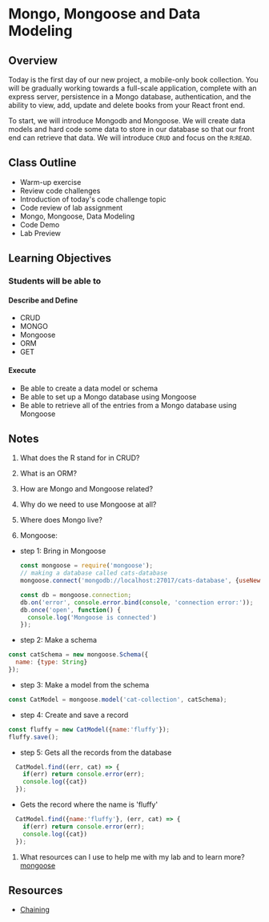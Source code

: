 # Mongo, Mongoose and Data Modeling

## Overview

Today is the first day of our new project, a mobile-only book collection. You will be gradually working towards a full-scale application, complete with an express server, persistence in a Mongo database, authentication, and the ability to view, add, update and delete books from your React front end.

To start, we will introduce Mongodb and Mongoose. We will create data models and hard code some data to store in our database so that our front end can retrieve that data. We will introduce `CRUD` and focus on the `R`:`READ`.

## Class Outline

- Warm-up exercise
- Review code challenges
- Introduction of today's code challenge topic
- Code review of lab assignment
- Mongo, Mongoose, Data Modeling
- Code Demo
- Lab Preview

## Learning Objectives

### Students will be able to

#### Describe and Define

- CRUD
- MONGO
- Mongoose
- ORM
- GET

#### Execute

- Be able to create a data model or schema
- Be able to set up a Mongo database using Mongoose
- Be able to retrieve all of the entries from a Mongo database using Mongoose

## Notes

1. What does the R stand for in CRUD?

1. What is an ORM?

1. How are Mongo and Mongoose related?

1. Why do we need to use Mongoose at all?

1. Where does Mongo live?

1. Mongoose:

- step 1: Bring in Mongoose

  ```javaScript
  const mongoose = require('mongoose');
  // making a database called cats-database
  mongoose.connect('mongodb://localhost:27017/cats-database', {useNewUrlParser: true, useUnifiedTopology: true});

  const db = mongoose.connection;
  db.on('error', console.error.bind(console, 'connection error:'));
  db.once('open', function() {
    console.log('Mongoose is connected')
  });
  ```

- step 2: Make a schema

```javaScript
const catSchema = new mongoose.Schema({
  name: {type: String}
});

```

- step 3: Make a model from the schema

```javaScript
const CatModel = mongoose.model('cat-collection', catSchema);
```

- step 4: Create and save a record

```javaScript
const fluffy = new CatModel({name:'fluffy'});
fluffy.save();
```

- step 5: Gets all the records from the database

```javaScript
  CatModel.find((err, cat) => {
    if(err) return console.error(err);
    console.log({cat})
  });
```

- Gets the record where the name is 'fluffy'

```javaScript
  CatModel.find({name:'fluffy'}, (err, cat) => {
    if(err) return console.error(err);
    console.log({cat})
  });
```

1. What resources can I use to help me with my lab and to learn more?
[mongoose](https://mongoosejs.com/docs/)

## Resources

- [Chaining](https://replit.com/@sheyna/BruisedLightcyanProgrammingtool#index.js)
